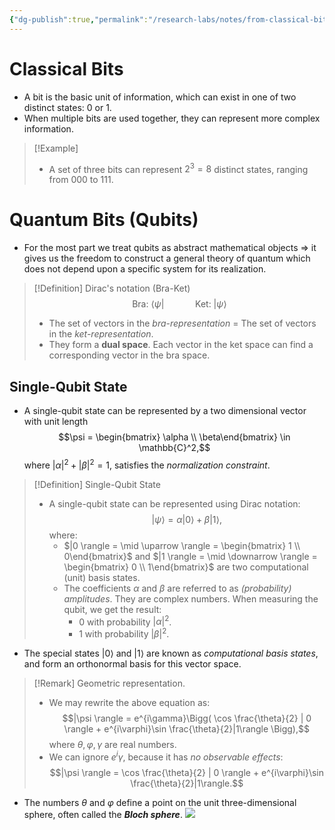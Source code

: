 ```yaml
---
{"dg-publish":true,"permalink":"/research-labs/notes/from-classical-bits-to-quantum-bits/","tags":["quantum_computing"],"created":"2025-03-13T22:03:50.017+07:00","updated":"2025-03-14T15:56:32.851+07:00"}
---
```


# Classical Bits

- A bit is the basic unit of information, which can exist in one of two distinct states: 0 or 1.
- When multiple bits are used together, they can represent more complex information.
> [!Example]
> - A set of three bits can represent $2^{3}= 8$ distinct states, ranging from 000 to 111.
# Quantum Bits (Qubits)

- For the most part we treat qubits as abstract mathematical objects $\Rightarrow$ it gives us the freedom to construct a general theory of quantum which does not depend upon a specific system for its realization.
> [!Definition] Dirac's notation (Bra-Ket)
> $$\text{Bra: } \langle \psi | \quad \quad \quad \text{Ket: } | \psi \rangle$$
> - The set of vectors in the *bra-representation* = The set of vectors in the *ket-representation*.
> - They form a **dual space**. Each vector in the ket space can find a corresponding vector in the bra space.
## Single-Qubit State

- A single-qubit state can be represented by a two dimensional vector with unit length $$\psi = \begin{bmatrix} \alpha \\ \beta\end{bmatrix} \in \mathbb{C}^2,$$ where $|\alpha|^{2}+ |\beta|^{2} = 1$, satisfies the *normalization constraint*.

> [!Definition] Single-Qubit State
> - A single-qubit state can be represented using Dirac notation: $$|\psi \rangle = \alpha |0 \rangle + \beta |1 \rangle ,$$ where:
> 	- $|0 \rangle = \mid \uparrow \rangle = \begin{bmatrix} 1 \\ 0\end{bmatrix}$ and $|1 \rangle = \mid \downarrow \rangle = \begin{bmatrix} 0 \\ 1\end{bmatrix}$ are two computational (unit) basis states.
> 	- The coefficients $\alpha$ and $\beta$ are referred to as *(probability) amplitudes*. They are complex numbers. When measuring the qubit, we get the result:
> 		- 0 with probability $|\alpha|^2$.
> 		- 1 with probability $|\beta|^2$.

- The special states $| 0 \rangle$ and $| 1 \rangle$ are known as *computational basis states*, and form an orthonormal basis for this vector space.

> [!Remark] Geometric representation.
> - We may rewrite the above equation as: $$|\psi \rangle = e^{i\gamma}\Bigg( \cos \frac{\theta}{2} | 0 \rangle + e^{i\varphi}\sin \frac{\theta}{2}|1\rangle \Bigg),$$ where $\theta, \varphi, \gamma$ are real numbers.
> - We can ignore $e^i\gamma$, because it has *no observable effects*: $$|\psi \rangle =  \cos \frac{\theta}{2} | 0 \rangle + e^{i\varphi}\sin \frac{\theta}{2}|1\rangle.$$ 

- The numbers $\theta$ and $\varphi$ define a point on the unit three-dimensional sphere, often called the ***Bloch sphere***. 
![](https://i.imgur.com/GHoVEAj.png)

